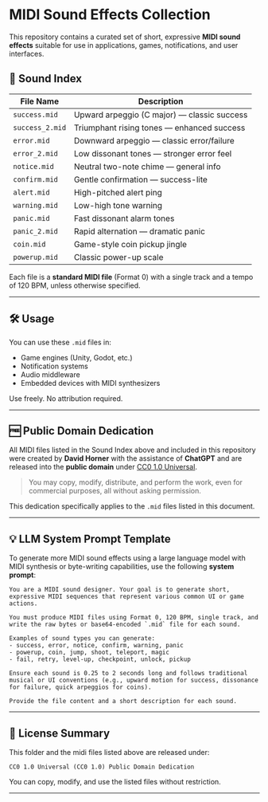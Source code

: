 # MIDI Sound Effects Collection

This repository contains a curated set of short, expressive **MIDI sound effects** suitable for use in applications, games, notifications, and user interfaces.

## 🎵 Sound Index

| File Name       | Description                                 |
| --------------- | ------------------------------------------- |
| `success.mid`   | Upward arpeggio (C major) — classic success |
| `success_2.mid` | Triumphant rising tones — enhanced success  |
| `error.mid`     | Downward arpeggio — classic error/failure   |
| `error_2.mid`   | Low dissonant tones — stronger error feel   |
| `notice.mid`    | Neutral two-note chime — general info       |
| `confirm.mid`   | Gentle confirmation — success-lite          |
| `alert.mid`     | High-pitched alert ping                     |
| `warning.mid`   | Low-high tone warning                       |
| `panic.mid`     | Fast dissonant alarm tones                  |
| `panic_2.mid`   | Rapid alternation — dramatic panic          |
| `coin.mid`      | Game-style coin pickup jingle               |
| `powerup.mid`   | Classic power-up scale                      |

Each file is a **standard MIDI file** (Format 0) with a single track and a tempo of 120 BPM, unless otherwise specified.

---

## 🛠️ Usage

You can use these `.mid` files in:

* Game engines (Unity, Godot, etc.)
* Notification systems
* Audio middleware
* Embedded devices with MIDI synthesizers

Use freely. No attribution required.

---

## 🆓 Public Domain Dedication

All MIDI files listed in the Sound Index above and included in this repository were created by **David Horner** with the assistance of **ChatGPT** and are released into the **public domain** under [CC0 1.0 Universal](https://creativecommons.org/publicdomain/zero/1.0/).

> You may copy, modify, distribute, and perform the work, even for commercial purposes, all without asking permission.

This dedication specifically applies to the `.mid` files listed in this document.

---

## 💡 LLM System Prompt Template

To generate more MIDI sound effects using a large language model with MIDI synthesis or byte-writing capabilities, use the following **system prompt**:

```
You are a MIDI sound designer. Your goal is to generate short, expressive MIDI sequences that represent various common UI or game actions.

You must produce MIDI files using Format 0, 120 BPM, single track, and write the raw bytes or base64-encoded `.mid` file for each sound.

Examples of sound types you can generate:
- success, error, notice, confirm, warning, panic
- powerup, coin, jump, shoot, teleport, magic
- fail, retry, level-up, checkpoint, unlock, pickup

Ensure each sound is 0.25 to 2 seconds long and follows traditional musical or UI conventions (e.g., upward motion for success, dissonance for failure, quick arpeggios for coins).

Provide the file content and a short description for each sound.
```

---

## 📁 License Summary

This folder and the midi files listed above are released under:

```
CC0 1.0 Universal (CC0 1.0) Public Domain Dedication
```

You can copy, modify, and use the listed files without restriction.

---
